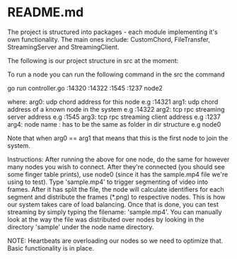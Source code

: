 # README.md

The project is structured into packages - each module implementing it's own
functionality. The main ones include: CustomChord, FileTransfer, StreamingServer
and StreamingClient.

The following is our project structure in src at the moment:

To run a node you can run the following command in the src the command

go run controller.go :14320 :14322 :1545 :1237 node2 

where:
arg0: udp chord address for this node e.g :14321
arg1: udp chord address of a known node in the system e.g :14322
arg2: tcp rpc streaming server address e.g :1545
arg3: tcp rpc streaming client address e.g :1237
arg4: node name : has to be the same as folder in dir structure e.g node0

Note that when arg0 == arg1 that means that this is the first node to join
the system.

Instructions:
After running the above for one node, do the same for however many nodes you wish
to connect. After they're connected (you should see some finger table prints), 
use node0 (since it has the sample.mp4 file we're using to test).
Type 'sample.mp4' to trigger segmenting of video into frames. After it has split
the file, the node will calculate identifiers for each segment and distribute the
frames (*.png) to respective nodes. This is how our system takes care of load
balancing. Once that is done, you can test streaming by simply typing the filename:
'sample.mp4'. You can manually look at the way the file was distributed over nodes
by looking in the directory 'sample' under the node name directory.

NOTE:
Heartbeats are overloading our nodes so we need to optimize that. Basic functionality
is in place.